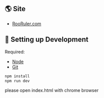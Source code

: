 ##  🌎 Site
- [RooRuler.com](https://dev.roofruler.com/) 


##  🔧 Setting up Development

Required: 
- [Node](https://nodejs.org/download/release/latest-v14.x/)  
- [Git](https://git-scm.com/downloads)

```bash
npm install
npm run dev
```

please open index.html with chrome browser